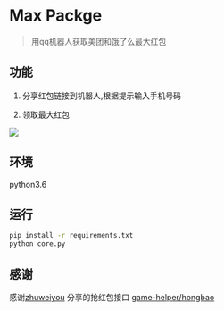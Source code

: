 # Max Packge

>用qq机器人获取美团和饿了么最大红包

## 功能

1. 分享红包链接到机器人,根据提示输入手机号码

2. 领取最大红包

![](http://ww1.sinaimg.cn/large/006wYWbGly1fowkc0crx3j30bh0cswf3.jpg)

## 环境

python3.6

## 运行

```bash
pip install -r requirements.txt
python core.py
```

## 感谢

感谢[zhuweiyou](https://github.com/zhuweiyou) 分享的抢红包接口
[game-helper/hongbao](https://github.com/game-helper/hongbao)
